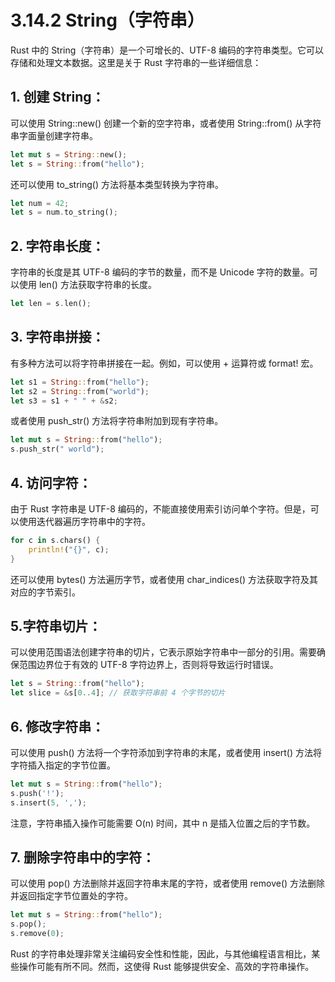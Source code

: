 # 3.14.2 String（字符串）

  Rust 中的 String（字符串）是一个可增长的、UTF-8 编码的字符串类型。它可以存储和处理文本数据。这里是关于 Rust 字符串的一些详细信息：

## 1. 创建 String：

可以使用 String::new() 创建一个新的空字符串，或者使用 String::from() 从字符串字面量创建字符串。
```rust
let mut s = String::new();
let s = String::from("hello");
```
还可以使用 to_string() 方法将基本类型转换为字符串。
```rust
let num = 42;
let s = num.to_string();
```
## 2. 字符串长度：

字符串的长度是其 UTF-8 编码的字节的数量，而不是 Unicode 字符的数量。可以使用 len() 方法获取字符串的长度。
```rust
let len = s.len();
```

## 3. 字符串拼接：

有多种方法可以将字符串拼接在一起。例如，可以使用 + 运算符或 format! 宏。
```rust
let s1 = String::from("hello");
let s2 = String::from("world");
let s3 = s1 + " " + &s2;
```
或者使用 push_str() 方法将字符串附加到现有字符串。
```rust
let mut s = String::from("hello");
s.push_str(" world");
```
## 4. 访问字符：

由于 Rust 字符串是 UTF-8 编码的，不能直接使用索引访问单个字符。但是，可以使用迭代器遍历字符串中的字符。
```rust
for c in s.chars() {
    println!("{}", c);
}
```

还可以使用 bytes() 方法遍历字节，或者使用 char_indices() 方法获取字符及其对应的字节索引。

## 5.字符串切片：

可以使用范围语法创建字符串的切片，它表示原始字符串中一部分的引用。需要确保范围边界位于有效的 UTF-8 字符边界上，否则将导致运行时错误。
```rust
let s = String::from("hello");
let slice = &s[0..4]; // 获取字符串前 4 个字节的切片
```

## 6. 修改字符串：

可以使用 push() 方法将一个字符添加到字符串的末尾，或者使用 insert()
方法将字符插入指定的字节位置。

```rust
let mut s = String::from("hello");
s.push('!');
s.insert(5, ',');
```

注意，字符串插入操作可能需要 O(n) 时间，其中 n 是插入位置之后的字节数。

## 7. 删除字符串中的字符：

可以使用 pop() 方法删除并返回字符串末尾的字符，或者使用 remove() 方法删除并返回指定字节位置处的字符。
```rust
let mut s = String::from("hello");
s.pop();
s.remove(0);
```

Rust 的字符串处理非常关注编码安全性和性能，因此，与其他编程语言相比，某些操作可能有所不同。然而，这使得 Rust 能够提供安全、高效的字符串操作。
